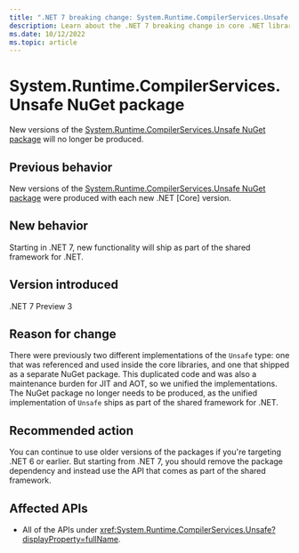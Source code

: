 ```yaml
---
title: ".NET 7 breaking change: System.Runtime.CompilerServices.Unsafe NuGet package"
description: Learn about the .NET 7 breaking change in core .NET libraries where the 'Unsafe' type implementations have been unified and the System.Runtime.CompilerServices.Unsafe NuGet package is no longer produced.
ms.date: 10/12/2022
ms.topic: article
---
```

# System.Runtime.CompilerServices.Unsafe NuGet package

New versions of the [System.Runtime.CompilerServices.Unsafe NuGet package](https://www.nuget.org/packages/System.Runtime.CompilerServices.Unsafe/) will no longer be produced.

## Previous behavior

New versions of the [System.Runtime.CompilerServices.Unsafe NuGet package](https://www.nuget.org/packages/System.Runtime.CompilerServices.Unsafe/) were produced with each new .NET \[Core] version.

## New behavior

Starting in .NET 7, new functionality will ship as part of the shared framework for .NET.

## Version introduced

.NET 7 Preview 3

## Reason for change

There were previously two different implementations of the `Unsafe` type: one that was referenced and used inside the core libraries, and one that shipped as a separate NuGet package. This duplicated code and was also a maintenance burden for JIT and AOT, so we unified the implementations. The NuGet package no longer needs to be produced, as the unified implementation of `Unsafe` ships as part of the shared framework for .NET.

## Recommended action

You can continue to use older versions of the packages if you're targeting .NET 6 or earlier. But starting from .NET 7, you should remove the package dependency and instead use the API that comes as part of the shared framework.

## Affected APIs

- All of the APIs under <xref:System.Runtime.CompilerServices.Unsafe?displayProperty=fullName>.

